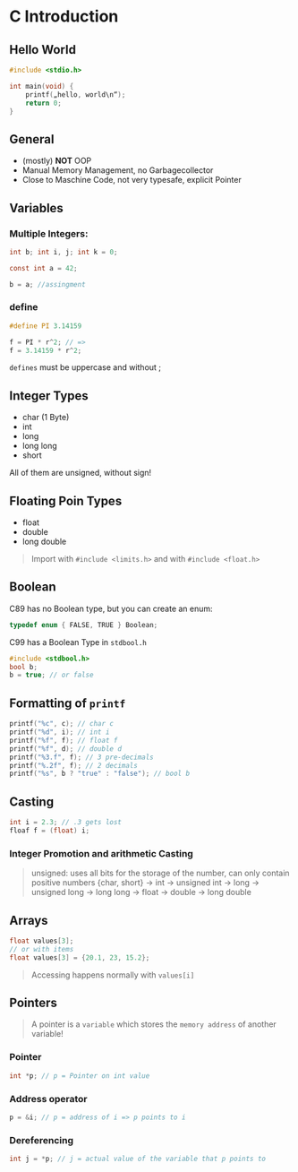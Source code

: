 # C Introduction
## Hello World
```c
#include <stdio.h>

int main(void) {
	printf(„hello, world\n“);
	return 0;
}
```
## General
- (mostly) **NOT** OOP
- Manual Memory Management, no Garbagecollector
- Close to Maschine Code, not very typesafe, explicit Pointer

## Variables
### Multiple Integers:
```c
int b; int i, j; int k = 0;

const int a = 42;

b = a; //assingment 
```

### define
```c
#define PI 3.14159

f = PI * r^2; // =>
f = 3.14159 * r^2;
```

`defines` must be uppercase and without ;
 
## Integer Types
- char (1 Byte)
- int
- long
- long long
- short

All of them are unsigned, without sign!

## Floating Poin Types
- float
- double
- long double

> Import with `#include <limits.h>`
> and with `#include <float.h>`

## Boolean
C89 has no Boolean type, but you can create an enum:
```c
typedef enum { FALSE, TRUE } Boolean;   
```

C99 has a Boolean Type in `stdbool.h`
```c
#include <stdbool.h>
bool b;
b = true; // or false
```

## Formatting of `printf`
```c
printf("%c", c); // char c
printf("%d", i); // int i
printf("%f", f); // float f
printf("%f", d); // double d
printf("%3.f", f); // 3 pre-decimals
printf("%.2f", f); // 2 decimals
printf("%s", b ? "true" : "false"); // bool b
```
## Casting
```c
int i = 2.3; // .3 gets lost
floaf f = (float) i;
```

### Integer Promotion and arithmetic Casting
> unsigned: uses all bits for the storage of the number, can only contain positive numbers
{char, short} -> int -> unsigned int -> long -> unsigned long -> long long -> float -> double -> long double

## Arrays
```c
float values[3];
// or with items
float values[3] = {20.1, 23, 15.2};
```
> Accessing happens normally with `values[i]`

## Pointers
> A pointer is a `variable` which stores the `memory address` of another variable!

### Pointer
```c
int *p; // p = Pointer on int value
```

### Address operator
```c
p = &i; // p = address of i => p points to i
```

### Dereferencing
```c
int j = *p; // j = actual value of the variable that p points to
```